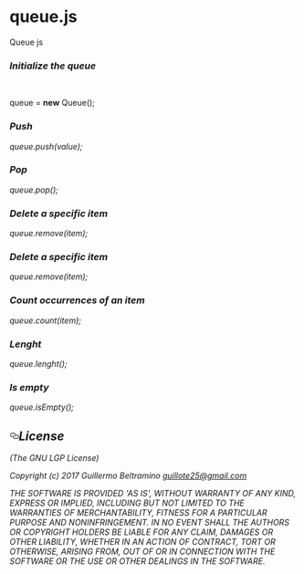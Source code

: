 # queue.js

Queue js
<h3><i>Initialize the queue</i></h3>
<pre name="code">

</pre>
<p>queue = <b>new</b> Queue();</p>

<h3><i>Push<i/></h3>
<p>queue.push(value);</p>

<h3><i>Pop<i/></h3>
<p>queue.pop();</p>

<h3><i>Delete a specific item<i/></h3>
<p>queue.remove(item);</p>

<h3><i>Delete a specific item<i/></h3>
<p>queue.remove(item);</p>

<h3><i>Count occurrences of an item</i></h3>
<p>queue.count(item);</p>

<h3><i>Lenght</i></h3>
<p>queue.lenght();</p>

<h3><i>Is empty</i></h3>
<p>queue.isEmpty();</p>


<h2><a id="user-content-license" class="anchor" href="#license" aria-hidden="true"><svg aria-hidden="true" class="octicon octicon-link" height="16" version="1.1" viewBox="0 0 16 16" width="16"><path fill-rule="evenodd" d="M4 9h1v1H4c-1.5 0-3-1.69-3-3.5S2.55 3 4 3h4c1.45 0 3 1.69 3 3.5 0 1.41-.91 2.72-2 3.25V8.59c.58-.45 1-1.27 1-2.09C10 5.22 8.98 4 8 4H4c-.98 0-2 1.22-2 2.5S3 9 4 9zm9-3h-1v1h1c1 0 2 1.22 2 2.5S13.98 12 13 12H9c-.98 0-2-1.22-2-2.5 0-.83.42-1.64 1-2.09V6.25c-1.09.53-2 1.84-2 3.25C6 11.31 7.55 13 9 13h4c1.45 0 3-1.69 3-3.5S14.5 6 13 6z"/></svg></a>License</h2>
 (The GNU LGP License)

Copyright (c) 2017 Guillermo Beltramino guillote25@gmail.com


THE SOFTWARE IS PROVIDED 'AS IS', WITHOUT WARRANTY OF ANY KIND, EXPRESS OR IMPLIED, INCLUDING BUT NOT LIMITED TO THE WARRANTIES OF MERCHANTABILITY, FITNESS FOR A PARTICULAR PURPOSE AND NONINFRINGEMENT. IN NO EVENT SHALL THE AUTHORS OR COPYRIGHT HOLDERS BE LIABLE FOR ANY CLAIM, DAMAGES OR OTHER LIABILITY, WHETHER IN AN ACTION OF CONTRACT, TORT OR OTHERWISE, ARISING FROM, OUT OF OR IN CONNECTION WITH THE SOFTWARE OR THE USE OR OTHER DEALINGS IN THE SOFTWARE.
